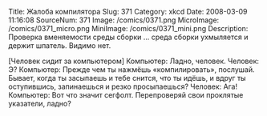 Title: Жалоба компилятора 
Slug: 371 
Category: xkcd 
Date: 2008-03-09 11:16:08 
SourceNum: 371 
Image: /comics/0371.png 
MicroImage: /comics/0371_micro.png 
MiniImage: /comics/0371_mini.png 
Description: Проверка вменяемости среды сборки ... среда сборки ухмыляется и держит шпатель. Видимо нет. 

[Человек сидит за компьютером]
Компьютер: Ладно, человек.
Человек: Э?
Компьютер: Прежде чем ты нажмёшь «компилировать», послушай. Бывает, когда ты засыпаешь и тебе снится, что ты идёшь, и вдруг ты оступившись, запинаешься и резко просыпаешься?
Человек: Ага!
Компьютер: Вот что значит сегфолт. Перепроверяй свои проклятые указатели, ладно?